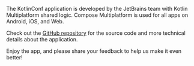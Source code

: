 The KotlinConf application is developed by the JetBrains team with Kotlin Multiplatform shared logic.
Compose Multiplatform is used for all apps on Android, iOS, and Web. 

Check out the [GitHub repository](https://github.com/JetBrains/kotlinconf-app) for the source code and more technical details about the application.

Enjoy the app, and please share your feedback to help us make it even better!